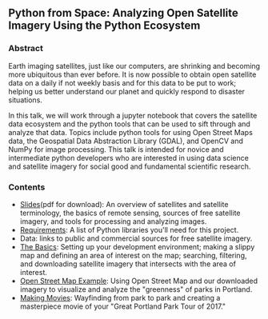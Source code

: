 ## Python from Space: Analyzing Open Satellite Imagery Using the Python Ecosystem


### Abstract
Earth imaging satellites, just like our computers, are shrinking and becoming more ubiquitous than ever before. It is now possible to obtain open satellite data on a daily if not weekly basis and for this data to be put to work; helping us better understand our planet and quickly respond to disaster situations.

In this talk, we will work through a jupyter notebook that covers the satellite data ecosystem and the python tools that can be used to sift through and analyze that data. Topics include python tools for using Open Street Maps data, the Geospatial Data Abstraction Library (GDAL), and OpenCV and NumPy for image processing. This talk is intended for novice and intermediate python developers who are interested in using data science and satellite imagery for social good and fundamental scientific research.

### Contents
* [Slides](https://github.com/kscottz/PyBay2017/blob/master/PyBay2017.pdf)(pdf for download): An overview of satellites and satellite terminology, the basics of remote sensing, sources of free satellite imagery, and tools for processing and analyzing images.
* [Requirements](https://github.com/kscottz/PyBay2017/blob/master/requirements.txt): A list of Python libraries you'll need for this project.
* Data: links to public and commercial sources for free satellite imagery.
* [The Basics](https://github.com/kscottz/PyBay2017/blob/master/TheBasics.ipynb): Setting up your development environment; making a slippy map and defining an area of interest on the map; searching, filtering, and downloading satellite imagery that intersects with the area of interest.
* [Open Street Map Example](https://github.com/kscottz/PyBay2017/blob/master/OpenStreetMapsExample.ipynb): Using Open Street Map and our downloaded imagery to visualize and analyze the "greenness" of parks in Portland.
* [Making Movies](https://github.com/kscottz/PyBay2017/blob/master/MovieTime.ipynb): Wayfinding from park to park and creating a masterpiece movie of your "Great Portland Park Tour of 2017."
